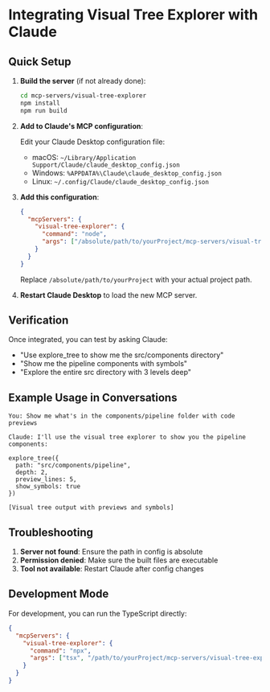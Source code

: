 # Integrating Visual Tree Explorer with Claude

## Quick Setup

1. **Build the server** (if not already done):
   ```bash
   cd mcp-servers/visual-tree-explorer
   npm install
   npm run build
   ```

2. **Add to Claude's MCP configuration**:
   
   Edit your Claude Desktop configuration file:
   - macOS: `~/Library/Application Support/Claude/claude_desktop_config.json`
   - Windows: `%APPDATA%\Claude\claude_desktop_config.json`
   - Linux: `~/.config/Claude/claude_desktop_config.json`

3. **Add this configuration**:
   ```json
   {
     "mcpServers": {
       "visual-tree-explorer": {
         "command": "node",
         "args": ["/absolute/path/to/yourProject/mcp-servers/visual-tree-explorer/dist/index.js"]
       }
     }
   }
   ```

   Replace `/absolute/path/to/yourProject` with your actual project path.

4. **Restart Claude Desktop** to load the new MCP server.

## Verification

Once integrated, you can test by asking Claude:
- "Use explore_tree to show me the src/components directory"
- "Show me the pipeline components with symbols"
- "Explore the entire src directory with 3 levels deep"

## Example Usage in Conversations

```
You: Show me what's in the components/pipeline folder with code previews

Claude: I'll use the visual tree explorer to show you the pipeline components:

explore_tree({
  path: "src/components/pipeline",
  depth: 2,
  preview_lines: 5,
  show_symbols: true
})

[Visual tree output with previews and symbols]
```

## Troubleshooting

1. **Server not found**: Ensure the path in config is absolute
2. **Permission denied**: Make sure the built files are executable
3. **Tool not available**: Restart Claude after config changes

## Development Mode

For development, you can run the TypeScript directly:
```json
{
  "mcpServers": {
    "visual-tree-explorer": {
      "command": "npx",
      "args": ["tsx", "/path/to/yourProject/mcp-servers/visual-tree-explorer/src/index.ts"]
    }
  }
}
```